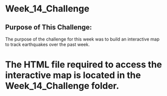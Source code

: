 # Week_14_Challenge

## Purpose of This Challenge:
The purpose of the challenge for this week was to build an interactive map to track earthquakes over the past week. 

# The HTML file required to access the interactive map is located in the Week_14_Challenge folder.
